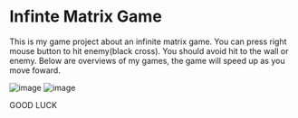 # Infinte Matrix Game
This is my game project about an infinite matrix game. You can press right mouse button to hit enemy(black cross). You should avoid hit to the wall or enemy. 
Below are overviews of my games, the game will speed up as you move foward.

![image](https://user-images.githubusercontent.com/55035176/164152848-2aff2b29-2d3a-4904-8793-f8bc0bb93cde.png)
![image](https://user-images.githubusercontent.com/55035176/164152904-e9b1cb0f-aee1-46cc-a677-b7d44752058d.png)

GOOD LUCK
